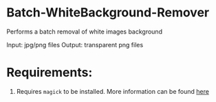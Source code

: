 # Batch-WhiteBackground-Remover
 Performs a batch removal of white images background

Input: jpg/png files
Output: transparent png files

# Requirements:
1. Requires `magick` to be installed. More information can be found [here](http://www.besavvy.com/documentation/4-5/Editor/031350_installimgk.htm)
